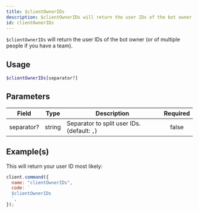```yaml
---
title: $clientOwnerIDs
description: $clientOwnerIDs will return the user IDs of the bot owner (or of multiple people if you have a team).
id: clientOwnerIDs
---
```


`$clientOwnerIDs` will return the user IDs of the bot owner (or of multiple people if you have a team).

## Usage

```php
$clientOwnerIDs[separator?]
```

## Parameters

| Field      | Type   | Description                                 | Required |
| ---------- | ------ | ------------------------------------------- | :------: |
| separator? | string | Separator to split user IDs. (default: `,`) |  false   |

## Example(s)

This will return your user ID most likely:

```javascript
client.command({
  name: "clientOwnerIDs",
  code: `
  $clientOwnerIDs
  `,
});
```
